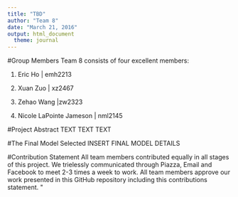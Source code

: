 ```yaml
---
title: "TBD"
author: "Team 8"
date: "March 21, 2016"
output: html_document
  theme: journal
---
```


#Group Members
Team 8 consists of four excellent members:
1. Eric Ho | emh2213

2. Xuan Zuo | xz2467

3. Zehao Wang |zw2323

4. Nicole LaPointe Jameson | nml2145

#Project Abstract
TEXT TEXT TEXT

#The Final Model Selected
INSERT FINAL MODEL DETAILS

#Contribution Statement
All team members contributed equally in all stages of this project. We trielessly communicated through Piazza, Email and Facebook to meet 2-3 times a week to work. All team members approve our work presented in this GitHub repository including this contributions statement. "